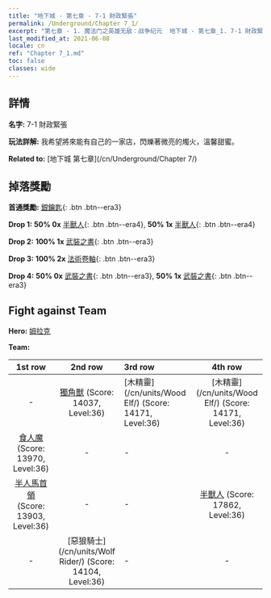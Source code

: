 ```yaml
---
title: "地下城 - 第七章 - 7-1 財政緊張"
permalink: /Underground/Chapter 7_1/
excerpt: "第七章 - 1. 魔法门之英雄无敌：战争纪元  地下城 - 第七章_1. 7-1 財政緊張"
last_modified_at: 2021-06-08
locale: cn
ref: "Chapter 7_1.md"
toc: false
classes: wide
---
```


## 詳情

 **名字:** 7-1 財政緊張

 **玩法詳解:**       我希望將來能有自己的一家店，閃爍著微亮的燭火，溫馨甜蜜。

 **Related to:** [地下城 第七章](/cn/Underground/Chapter 7/)

## 掉落獎勵

 **首通獎勵:** [銀鑰匙](/cn/Items/con_693/){: .btn .btn--era3}

 **Drop 1:** **50% 0x** [半獸人](/cn/Items/unt_219/){: .btn .btn--era4}, **50% 1x** [半獸人](/cn/Items/unt_219/){: .btn .btn--era4}

 **Drop 2:** **100% 1x** [武裝之書](/cn/Items/mat_32/){: .btn .btn--era3}

 **Drop 3:** **100% 2x** [法術卷軸](/cn/Items/con_694/){: .btn .btn--era3}

 **Drop 4:** **50% 0x** [武裝之書](/cn/Items/mat_25/){: .btn .btn--era3}, **50% 1x** [武裝之書](/cn/Items/mat_25/){: .btn .btn--era3}


## Fight against Team
 **Hero:** [姆拉克](/cn/heroes/Mullich/)

 **Team:**


  | 1st row | 2nd row | 3rd row | 4th row |
  |:----:|:----:|:----|:----:|
  | - | [獨角獸](/cn/units/Unicorn/) (Score: 14037, Level:36)  | [木精靈](/cn/units/Wood Elf/) (Score: 14171, Level:36)  | [木精靈](/cn/units/Wood Elf/) (Score: 14171, Level:36)  |
  | [食人魔](/cn/units/Ogre/) (Score: 13970, Level:36)  | - | - | - |
  | [半人馬首領](/cn/units/Centaur/) (Score: 13903, Level:36)  | - | - | [半獸人](/cn/units/Orc/) (Score: 17862, Level:36)  |
  | - | [惡狼騎士](/cn/units/Wolf Rider/) (Score: 14104, Level:36)  | - | - |


